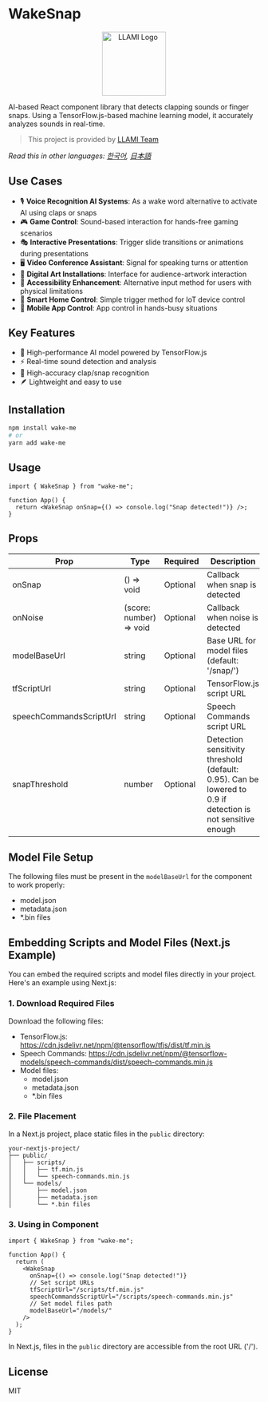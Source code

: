 # WakeSnap

<p align="center">
  <img src="https://static.llami.net/image/llami-logo.webp" width="128" alt="LLAMI Logo">
</p>

AI-based React component library that detects clapping sounds or finger snaps. Using a TensorFlow.js-based machine learning model, it accurately analyzes sounds in real-time.

> This project is provided by [LLAMI Team](https://llami.net)

_Read this in other languages: [한국어](README.ko.md), [日本語](README.ja.md)_

## Use Cases

- 🎙️ **Voice Recognition AI Systems**: As a wake word alternative to activate AI using claps or snaps
- 🎮 **Game Control**: Sound-based interaction for hands-free gaming scenarios
- 🎭 **Interactive Presentations**: Trigger slide transitions or animations during presentations
- 🖥️ **Video Conference Assistant**: Signal for speaking turns or attention
- 🎨 **Digital Art Installations**: Interface for audience-artwork interaction
- 👥 **Accessibility Enhancement**: Alternative input method for users with physical limitations
- 🤖 **Smart Home Control**: Simple trigger method for IoT device control
- 📱 **Mobile App Control**: App control in hands-busy situations

## Key Features

- 🤖 High-performance AI model powered by TensorFlow.js
- ⚡ Real-time sound detection and analysis
- 🎯 High-accuracy clap/snap recognition
- 🪶 Lightweight and easy to use

## Installation

```bash
npm install wake-me
# or
yarn add wake-me
```

## Usage

```tsx
import { WakeSnap } from "wake-me";

function App() {
  return <WakeSnap onSnap={() => console.log("Snap detected!")} />;
}
```

## Props

| Prop                    | Type                    | Required | Description                                                                                                 |
| ----------------------- | ----------------------- | -------- | ----------------------------------------------------------------------------------------------------------- |
| onSnap                  | () => void              | Optional | Callback when snap is detected                                                                              |
| onNoise                 | (score: number) => void | Optional | Callback when noise is detected                                                                             |
| modelBaseUrl            | string                  | Optional | Base URL for model files (default: '/snap/')                                                                |
| tfScriptUrl             | string                  | Optional | TensorFlow.js script URL                                                                                    |
| speechCommandsScriptUrl | string                  | Optional | Speech Commands script URL                                                                                  |
| snapThreshold           | number                  | Optional | Detection sensitivity threshold (default: 0.95). Can be lowered to 0.9 if detection is not sensitive enough |

## Model File Setup

The following files must be present in the `modelBaseUrl` for the component to work properly:

- model.json
- metadata.json
- \*.bin files

## Embedding Scripts and Model Files (Next.js Example)

You can embed the required scripts and model files directly in your project. Here's an example using Next.js:

### 1. Download Required Files

Download the following files:

- TensorFlow.js: https://cdn.jsdelivr.net/npm/@tensorflow/tfjs/dist/tf.min.js
- Speech Commands: https://cdn.jsdelivr.net/npm/@tensorflow-models/speech-commands/dist/speech-commands.min.js
- Model files:
  - model.json
  - metadata.json
  - \*.bin files

### 2. File Placement

In a Next.js project, place static files in the `public` directory:

```
your-nextjs-project/
├── public/
│   ├── scripts/
│   │   ├── tf.min.js
│   │   └── speech-commands.min.js
│   └── models/
│       ├── model.json
│       ├── metadata.json
│       └── *.bin files
```

### 3. Using in Component

```tsx
import { WakeSnap } from "wake-me";

function App() {
  return (
    <WakeSnap
      onSnap={() => console.log("Snap detected!")}
      // Set script URLs
      tfScriptUrl="/scripts/tf.min.js"
      speechCommandsScriptUrl="/scripts/speech-commands.min.js"
      // Set model files path
      modelBaseUrl="/models/"
    />
  );
}
```

In Next.js, files in the `public` directory are accessible from the root URL ('/').

## License

MIT
